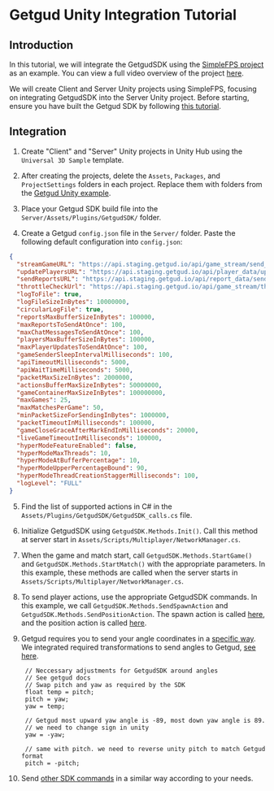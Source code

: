 # Getgud Unity Integration Tutorial

## Introduction

In this tutorial, we will integrate the GetgudSDK using the [SimpleFPS project](https://github.com/RiptideNetworking/SampleFPS) as an example. You can view a full video overview of the project [here](https://www.youtube.com/watch?v=6kWNZOFcFQw&t=664s&ab_channel=TomWeiland).

We will create Client and Server Unity projects using SimpleFPS, focusing on integrating GetgudSDK into the Server Unity project. Before starting, ensure you have built the Getgud SDK by following [this tutorial](https://github.com/getgud-io/getgud-docs/blob/main/1-Integrations/cpp-build-instructions.md#build-for-unity).

## Integration

1. Create "Client" and "Server" Unity projects in Unity Hub using the `Universal 3D Sample` template.
   
2. After creating the projects, delete the `Assets`, `Packages`, and `ProjectSettings` folders in each project. Replace them with folders from the [Getgud Unity example](https://github.com/getgud-io/cpp-getgud-sdk-dev/tree/main/examples/unity).

3. Place your Getgud SDK build file into the `Server/Assets/Plugins/GetgudSDK/` folder.

4. Create a Getgud `config.json` file in the `Server/` folder. Paste the following default configuration into `config.json`:

```json
{
  "streamGameURL": "https://api.staging.getgud.io/api/game_stream/send_game_packet",
  "updatePlayersURL": "https://api.staging.getgud.io/api/player_data/update_players_via_sdk",
  "sendReportsURL": "https://api.staging.getgud.io/api/report_data/send_reports",
  "throttleCheckUrl": "https://api.staging.getgud.io/api/game_stream/throttle_match_check",
  "logToFile": true,
  "logFileSizeInBytes": 10000000,
  "circularLogFile": true,
  "reportsMaxBufferSizeInBytes": 100000,
  "maxReportsToSendAtOnce": 100,
  "maxChatMessagesToSendAtOnce": 100,
  "playersMaxBufferSizeInBytes": 100000,
  "maxPlayerUpdatesToSendAtOnce": 100,
  "gameSenderSleepIntervalMilliseconds": 100,
  "apiTimeoutMilliseconds": 5000,
  "apiWaitTimeMilliseconds": 5000,
  "packetMaxSizeInBytes": 2000000,
  "actionsBufferMaxSizeInBytes": 50000000,
  "gameContainerMaxSizeInBytes": 100000000,
  "maxGames": 25,
  "maxMatchesPerGame": 50,
  "minPacketSizeForSendingInBytes": 1000000,
  "packetTimeoutInMilliseconds": 100000,
  "gameCloseGraceAfterMarkEndInMilliseconds": 20000,
  "liveGameTimeoutInMilliseconds": 100000,
  "hyperModeFeatureEnabled": false,
  "hyperModeMaxThreads": 10,
  "hyperModeAtBufferPercentage": 10,
  "hyperModeUpperPercentageBound": 90,
  "hyperModeThreadCreationStaggerMilliseconds": 100,
  "logLevel": "FULL"
}
```

5. Find the list of supported actions in C# in the `Assets/Plugins/GetgudSDK/GetgudSDK_calls.cs` file.

6. Initialize GetgudSDK using `GetgudSDK.Methods.Init()`. Call this method at server start in `Assets/Scripts/Multiplayer/NetworkManager.cs`.

7. When the game and match start, call `GetgudSDK.Methods.StartGame()` and `GetgudSDK.Methods.StartMatch()` with the appropriate parameters. In this example, these methods are called when the server starts in `Assets/Scripts/Multiplayer/NetworkManager.cs`.

8. To send player actions, use the appropriate GetgudSDK commands. In this example, we call `GetgudSDK.Methods.SendSpawnAction` and `GetgudSDK.Methods.SendPositionAction`. The spawn action is called [here](https://github.com/getgud-io/cpp-getgud-sdk-dev/blob/main/examples/unity/Server/Assets/Scripts/Player.cs#L157C30-L157C45), and the position action is called [here](https://github.com/getgud-io/cpp-getgud-sdk-dev/blob/main/examples/unity/Server/Assets/Scripts/PlayerMovement.cs#L165).

9. Getgud requires you to send your angle coordinates in a [specific way](https://github.com/getgud-io/getgud-docs/blob/main/1-Integrations/getgud-sdk-angles-tutorial.md). We integrated required transformations to send angles to Getgud, [see here](https://github.com/getgud-io/cpp-getgud-sdk-dev/blob/main/examples/unity/Server/Assets/Scripts/PlayerMovement.cs#L151).

    ```
     // Neccessary adjustments for GetgudSDK around angles
     // See getgud docs
     // Swap pitch and yaw as required by the SDK
     float temp = pitch;
     pitch = yaw;
     yaw = temp;

     // Getgud most upward yaw angle is -89, most down yaw angle is 89.
     // we need to change sign in unity
     yaw = -yaw;

     // same with pitch. we need to reverse unity pitch to match Getgud format
     pitch = -pitch;
    ```

11. Send [other SDK commands](https://github.com/getgud-io/getgud-docs/blob/main/sdk-commands.md) in a similar way according to your needs. 
